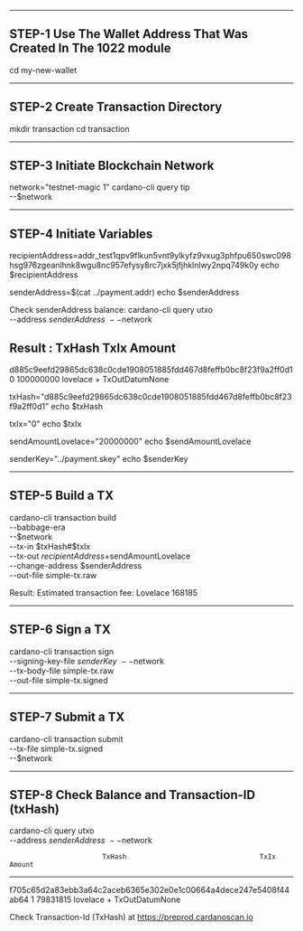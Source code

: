 ----------------------------------------------------------------------
STEP-1 Use The Wallet Address That Was Created In The 1022 module
----------------------------------------------------------------------
cd my-new-wallet

-----------------------------------
STEP-2 Create Transaction Directory
-----------------------------------
mkdir transaction
cd transaction

----------------------------------
STEP-3 Initiate Blockchain Network
----------------------------------
network="testnet-magic 1"
cardano-cli query tip \
--$network

-------------------------
STEP-4 Initiate Variables
-------------------------
recipientAddress=addr_test1qpv9flkun5vnt9ylkyfz9vxug3phfpu650swc098hsg976zgeanlhnk8wgu8nc957efysy8rc7jxk5jfjhklnlwy2npq749k0y
echo $recipientAddress

senderAddress=$(cat ../payment.addr)
echo $senderAddress

Check senderAddress balance:
cardano-cli query utxo \
--address $senderAddress \
--$network

Result :
                           TxHash                                 TxIx        Amount
--------------------------------------------------------------------------------------
d885c9eefd29865dc638c0cde1908051885fdd467d8feffb0bc8f23f9a2ff0d1     0        100000000 lovelace + TxOutDatumNone

txHash="d885c9eefd29865dc638c0cde1908051885fdd467d8feffb0bc8f23f9a2ff0d1"
echo $txHash

txIx="0"
echo $txIx

sendAmountLovelace="20000000"
echo $sendAmountLovelace

senderKey="../payment.skey"
echo $senderKey

-----------------
STEP-5 Build a TX
-----------------
cardano-cli transaction build \
--babbage-era \
--$network \
--tx-in $txHash#$txIx \
--tx-out $recipientAddress+$sendAmountLovelace \
--change-address $senderAddress \
--out-file simple-tx.raw

Result:
Estimated transaction fee: Lovelace 168185

----------------
STEP-6 Sign a TX
----------------
cardano-cli transaction sign \
--signing-key-file $senderKey \
--$network \
--tx-body-file simple-tx.raw \
--out-file simple-tx.signed

------------------
STEP-7 Submit a TX
------------------
cardano-cli transaction submit \
--tx-file simple-tx.signed \
--$network

------------------------------------------------
STEP-8 Check Balance and Transaction-ID (txHash)
------------------------------------------------
cardano-cli query utxo \
--address $senderAddress \
--$network

                           TxHash                                 TxIx        Amount
--------------------------------------------------------------------------------------
f705c65d2a83ebb3a64c2aceb6365e302e0e1c00664a4dece247e5408f44ab64     1        79831815 lovelace + TxOutDatumNone

Check Transaction-Id (TxHash) at https://preprod.cardanoscan.io